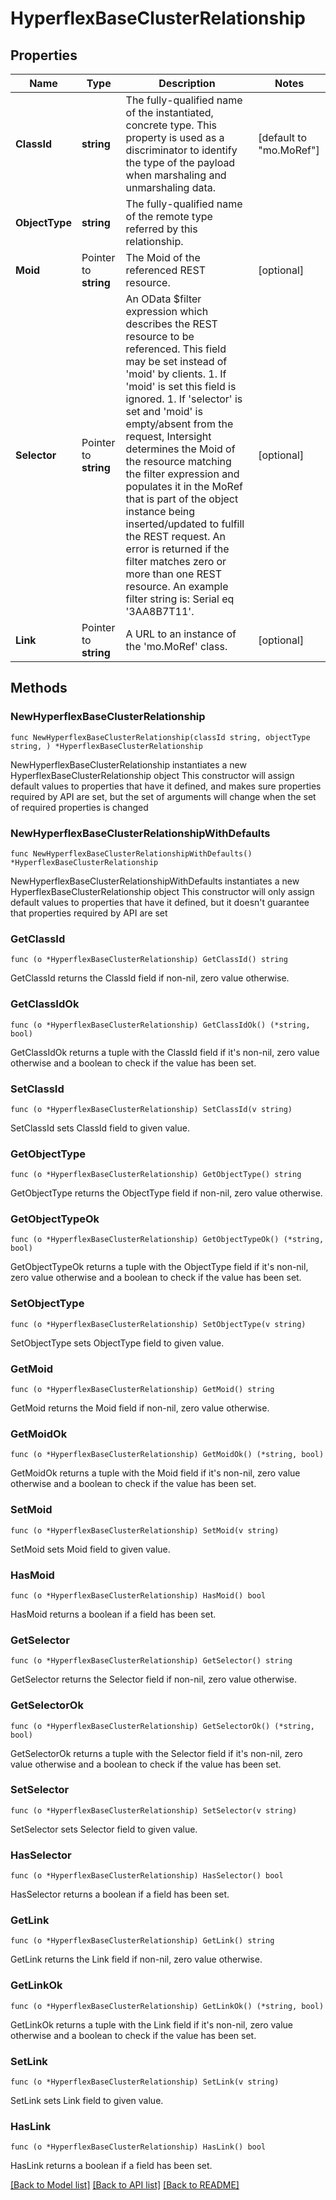 # HyperflexBaseClusterRelationship

## Properties

Name | Type | Description | Notes
------------ | ------------- | ------------- | -------------
**ClassId** | **string** | The fully-qualified name of the instantiated, concrete type. This property is used as a discriminator to identify the type of the payload when marshaling and unmarshaling data. | [default to "mo.MoRef"]
**ObjectType** | **string** | The fully-qualified name of the remote type referred by this relationship. | 
**Moid** | Pointer to **string** | The Moid of the referenced REST resource. | [optional] 
**Selector** | Pointer to **string** | An OData $filter expression which describes the REST resource to be referenced. This field may be set instead of &#39;moid&#39; by clients. 1. If &#39;moid&#39; is set this field is ignored. 1. If &#39;selector&#39; is set and &#39;moid&#39; is empty/absent from the request, Intersight determines the Moid of the resource matching the filter expression and populates it in the MoRef that is part of the object instance being inserted/updated to fulfill the REST request. An error is returned if the filter matches zero or more than one REST resource. An example filter string is: Serial eq &#39;3AA8B7T11&#39;. | [optional] 
**Link** | Pointer to **string** | A URL to an instance of the &#39;mo.MoRef&#39; class. | [optional] 

## Methods

### NewHyperflexBaseClusterRelationship

`func NewHyperflexBaseClusterRelationship(classId string, objectType string, ) *HyperflexBaseClusterRelationship`

NewHyperflexBaseClusterRelationship instantiates a new HyperflexBaseClusterRelationship object
This constructor will assign default values to properties that have it defined,
and makes sure properties required by API are set, but the set of arguments
will change when the set of required properties is changed

### NewHyperflexBaseClusterRelationshipWithDefaults

`func NewHyperflexBaseClusterRelationshipWithDefaults() *HyperflexBaseClusterRelationship`

NewHyperflexBaseClusterRelationshipWithDefaults instantiates a new HyperflexBaseClusterRelationship object
This constructor will only assign default values to properties that have it defined,
but it doesn't guarantee that properties required by API are set

### GetClassId

`func (o *HyperflexBaseClusterRelationship) GetClassId() string`

GetClassId returns the ClassId field if non-nil, zero value otherwise.

### GetClassIdOk

`func (o *HyperflexBaseClusterRelationship) GetClassIdOk() (*string, bool)`

GetClassIdOk returns a tuple with the ClassId field if it's non-nil, zero value otherwise
and a boolean to check if the value has been set.

### SetClassId

`func (o *HyperflexBaseClusterRelationship) SetClassId(v string)`

SetClassId sets ClassId field to given value.


### GetObjectType

`func (o *HyperflexBaseClusterRelationship) GetObjectType() string`

GetObjectType returns the ObjectType field if non-nil, zero value otherwise.

### GetObjectTypeOk

`func (o *HyperflexBaseClusterRelationship) GetObjectTypeOk() (*string, bool)`

GetObjectTypeOk returns a tuple with the ObjectType field if it's non-nil, zero value otherwise
and a boolean to check if the value has been set.

### SetObjectType

`func (o *HyperflexBaseClusterRelationship) SetObjectType(v string)`

SetObjectType sets ObjectType field to given value.


### GetMoid

`func (o *HyperflexBaseClusterRelationship) GetMoid() string`

GetMoid returns the Moid field if non-nil, zero value otherwise.

### GetMoidOk

`func (o *HyperflexBaseClusterRelationship) GetMoidOk() (*string, bool)`

GetMoidOk returns a tuple with the Moid field if it's non-nil, zero value otherwise
and a boolean to check if the value has been set.

### SetMoid

`func (o *HyperflexBaseClusterRelationship) SetMoid(v string)`

SetMoid sets Moid field to given value.

### HasMoid

`func (o *HyperflexBaseClusterRelationship) HasMoid() bool`

HasMoid returns a boolean if a field has been set.

### GetSelector

`func (o *HyperflexBaseClusterRelationship) GetSelector() string`

GetSelector returns the Selector field if non-nil, zero value otherwise.

### GetSelectorOk

`func (o *HyperflexBaseClusterRelationship) GetSelectorOk() (*string, bool)`

GetSelectorOk returns a tuple with the Selector field if it's non-nil, zero value otherwise
and a boolean to check if the value has been set.

### SetSelector

`func (o *HyperflexBaseClusterRelationship) SetSelector(v string)`

SetSelector sets Selector field to given value.

### HasSelector

`func (o *HyperflexBaseClusterRelationship) HasSelector() bool`

HasSelector returns a boolean if a field has been set.

### GetLink

`func (o *HyperflexBaseClusterRelationship) GetLink() string`

GetLink returns the Link field if non-nil, zero value otherwise.

### GetLinkOk

`func (o *HyperflexBaseClusterRelationship) GetLinkOk() (*string, bool)`

GetLinkOk returns a tuple with the Link field if it's non-nil, zero value otherwise
and a boolean to check if the value has been set.

### SetLink

`func (o *HyperflexBaseClusterRelationship) SetLink(v string)`

SetLink sets Link field to given value.

### HasLink

`func (o *HyperflexBaseClusterRelationship) HasLink() bool`

HasLink returns a boolean if a field has been set.


[[Back to Model list]](../README.md#documentation-for-models) [[Back to API list]](../README.md#documentation-for-api-endpoints) [[Back to README]](../README.md)


